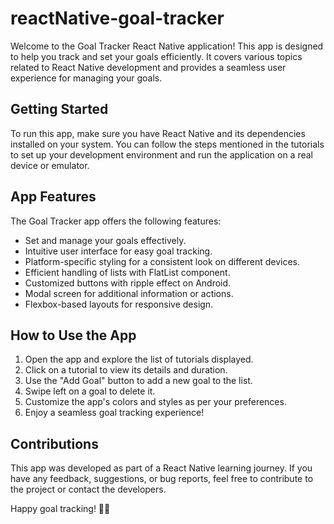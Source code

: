 # reactNative-goal-tracker

Welcome to the Goal Tracker React Native application! This app is designed to help you track and set your goals efficiently. It covers various topics related to React Native development and provides a seamless user experience for managing your goals.

## Getting Started

To run this app, make sure you have React Native and its dependencies installed on your system. You can follow the steps mentioned in the tutorials to set up your development environment and run the application on a real device or emulator.

## App Features

The Goal Tracker app offers the following features:

- Set and manage your goals effectively.
- Intuitive user interface for easy goal tracking.
- Platform-specific styling for a consistent look on different devices.
- Efficient handling of lists with FlatList component.
- Customized buttons with ripple effect on Android.
- Modal screen for additional information or actions.
- Flexbox-based layouts for responsive design.

## How to Use the App

1. Open the app and explore the list of tutorials displayed.
2. Click on a tutorial to view its details and duration.
3. Use the "Add Goal" button to add a new goal to the list.
4. Swipe left on a goal to delete it.
5. Customize the app's colors and styles as per your preferences.
6. Enjoy a seamless goal tracking experience!

## Contributions

This app was developed as part of a React Native learning journey. If you have any feedback, suggestions, or bug reports, feel free to contribute to the project or contact the developers.

Happy goal tracking! 🎯🚀

